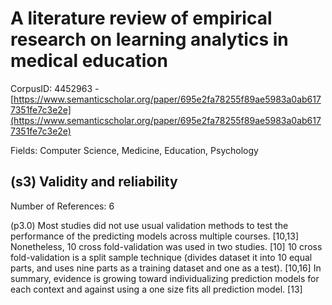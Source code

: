 # A literature review of empirical research on learning analytics in medical education

CorpusID: 4452963 - [https://www.semanticscholar.org/paper/695e2fa78255f89ae5983a0ab6177351fe7c3e2e](https://www.semanticscholar.org/paper/695e2fa78255f89ae5983a0ab6177351fe7c3e2e)

Fields: Computer Science, Medicine, Education, Psychology

## (s3) Validity and reliability
Number of References: 6

(p3.0) Most studies did not use usual validation methods to test the performance of the predicting models across multiple courses. [10,13] Nonetheless, 10 cross fold-validation was used in two studies. [10] 10 cross fold-validation is a split sample technique (divides dataset it into 10 equal parts, and uses nine parts as a training dataset and one as a test). [10,16] In summary, evidence is growing toward individualizing prediction models for each context and against using a one size fits all prediction model. [13] 
